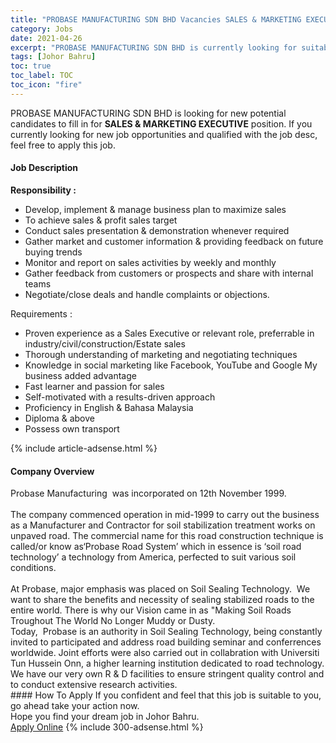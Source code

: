 ```yaml
---
title: "PROBASE MANUFACTURING SDN BHD Vacancies SALES & MARKETING EXECUTIVE" 
category: Jobs 
date: 2021-04-26 
excerpt: "PROBASE MANUFACTURING SDN BHD is currently looking for suitable person to fill in the SALES & MARKETING EXECUTIVE which based in Johor Bahru" 
tags: [Johor Bahru] 
toc: true 
toc_label: TOC 
toc_icon: "fire" 
--- 
```


<p>PROBASE MANUFACTURING SDN BHD is looking for new potential candidates to fill in for <b>SALES & MARKETING EXECUTIVE</b> position. If you currently looking for new job opportunities and qualified with the job desc, feel free to apply this job.
</p><div><div><h4>Job Description</h4></div><div><div><span><div><p><strong>Responsibility :</strong></p><ul><li>Develop, implement &amp; manage business plan to maximize sales</li><li>To achieve sales &amp; profit sales target</li><li>Conduct sales presentation &amp; demonstration whenever required</li><li>Gather market and customer information &amp; providing feedback on future buying trends</li><li>Monitor and report on sales activities by weekly and monthly</li><li>Gather feedback from customers or prospects and share with internal teams</li><li>Negotiate/close deals and handle complaints or objections.</li></ul><p>Requirements :</p><ul><li>Proven experience as a Sales Executive or relevant role, preferrable in industry/civil/construction/Estate sales</li><li>Thorough understanding of marketing and negotiating techniques</li><li>Knowledge in social marketing like Facebook, YouTube and Google My business added advantage</li><li>Fast learner and passion for sales</li><li>Self-motivated with a results-driven approach</li><li>Proficiency in English &amp; Bahasa Malaysia</li><li>Diploma &amp; above</li><li>Possess own transport</li></ul></div></span></div></div></div> 
{% include article-adsense.html %} 
<div><div><h4>Company Overview</h4></div><div><div><span><div><div>Probase Manufacturing&#160; was incorporated on 12th November 1999.</div>
<div><br>
The company commenced operation in mid-1999 to carry out the business as a Manufacturer and Contractor for soil stabilization treatment works on unpaved road. The commercial name for this road construction technique is called/or know as&#8216;Probase Road System&#8217; which in essence is &#8216;soil road technology&#8217; a technology from America, perfected to suit various soil conditions.</div>
<div><br>
At Probase, major emphasis was placed on Soil Sealing Technology.&#160; We want to share the benefits and necessity of sealing stabilized roads to the entire world. There is why our Vision came in as "Making Soil Roads Troughout The World No Longer Muddy or Dusty.</div>
<div>Today,&#160; Probase is an authority in Soil Sealing Technology, being constantly invited to participated and address road building seminar and conferrences worldwide. Joint efforts were also carried out in collabration with Universiti Tun Hussein Onn, a higher learning institution dedicated to road technology. We have our very own R &amp; D facilities to ensure stringent quality control and to conduct extensive research activities.</div></div></span></div></div></div> 
#### How To Apply 
If you confident and feel that this job is suitable to you, go ahead take your action now. <br/> 
Hope you find your dream job in Johor Bahru. <br/> 
<a href="https://www.jobstreet.com.my/en/job/sales-marketing-executive-4539610?jobId=jobstreet-my-job-4539610&" class="btn btn--info" target="_blank" rel="nofollow noopenner">Apply Online</a> 
{% include 300-adsense.html %} 